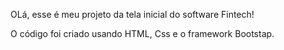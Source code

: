 OLá, esse é meu projeto da tela inicial do software Fintech!

O código foi criado usando HTML, Css e o framework Bootstap.
